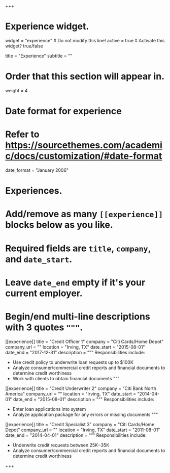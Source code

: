 +++
# Experience widget.
widget = "experience"  # Do not modify this line!
active = true  # Activate this widget? true/false

title = "Experience"
subtitle = ""

# Order that this section will appear in.
weight = 4

# Date format for experience
#   Refer to https://sourcethemes.com/academic/docs/customization/#date-format
date_format = "January 2006"

# Experiences.
#   Add/remove as many `[[experience]]` blocks below as you like.
#   Required fields are `title`, `company`, and `date_start`.
#   Leave `date_end` empty if it's your current employer.
#   Begin/end multi-line descriptions with 3 quotes `"""`.
[[experience]]
  title = "Credit Officer 1"
  company = "Citi Cards/Home Depot"
  company_url = ""
  location = "Irving, TX"
  date_start = "2015-08-01"
  date_end = "2017-12-31"
  description = """
  Responsibilities include:
  
  * Use credit policy to underwrite loan requests up to $100K
  * Analyze consumer/commercial credit reports and financial documents to determine credit worthiness 
  * Work with clients to obtain financial documents
  """

[[experience]]
  title = "Credit Underwriter 2"
  company = "Citi Bank North America"
  company_url = ""
  location = "Irving, TX"
  date_start = "2014-04-01"
  date_end = "2015-08-01"
  description = """
  Responsibilities include:
  
  * Enter loan applications into system
  * Analyze application package for any errors or missing documents
  """
  
  [[experience]]
  title = "Credit Specialist 3"
  company = "Citi Cards/Home Depot"
  company_url = ""
  location = "Irving, TX"
  date_start = "2011-08-01"
  date_end = "2014-04-01"
  description = """
  Responsibilities include:
  
  * Underwrite credit requests between $25K-$35K
  * Analyze consumer/commercial credit reports and financial documents to determine credit worthiness 

+++
